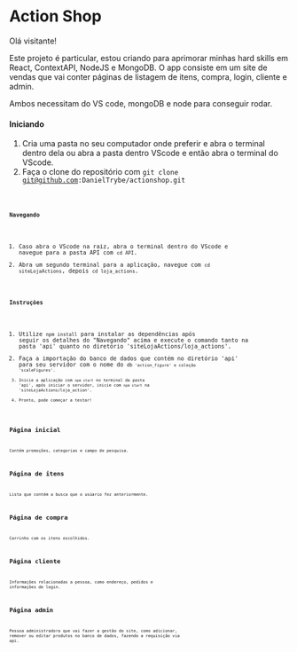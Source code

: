 # Action Shop

Olá visitante!

Este projeto é particular, estou criando para aprimorar minhas hard skills em React, ContextAPI, NodeJS e MongoDB. O app consiste em um site de vendas que vai conter páginas de listagem de itens, compra, login, cliente e admin.

Ambos necessitam do VS code, mongoDB e node para conseguir rodar.

#### Iniciando

1. Cria uma pasta no seu computador onde preferir e abra o terminal dentro dela ou abra a pasta dentro VScode e então abra o terminal do VScode.
2. Faça o clone do repositório com <code>git clone git@github.com:DanielTrybe/actionshop.git<code>
  
#### Navegando
  
1. Caso abra o VScode na raiz, abra o terminal dentro do VScode e navegue para a pasta API com <code>cd API</code>.
2. Abra um segundo terminal para a aplicação, navegue com <code>cd siteLojaActions</code>, depois <code>cd loja_actions</code>.
  
#### Instruções
 
1. Utilize <code>npm install</code> para instalar as dependências após seguir os detalhes do "Navegando" acima e execute o comando tanto na pasta 'api' quanto no diretório 'siteLojaActions/loja_actions'.
2. Faça a importação do banco de dados que contém no diretório 'api' para seu servidor com o nome do <code>db<code> 'action_figure' e coleção 'scaleFigures'.
3. Inicie a aplicação com <code>npm start</code> no terminal da pasta 'api', após iniciar o servidor, inicie com <code>npm start</code> na 'siteLojaActions/loja_action'.
4. Pronto, pode começar a testar!

## Página inicial

Contém promoções, categorias e campo de pesquisa.

## Página de itens

Lista que contém a busca que o usúario fez anteriormente.

## Página de compra

Carrinho com os itens escolhidos.

## Página cliente

Informações relacionadas a pessoa, como endereço, pedidos e informações de login.

## Página admin

Pessoa administradora que vai fazer a gestão do site, como adicionar, remover ou editar produtos no banco de dados, fazendo a requisição via api.
